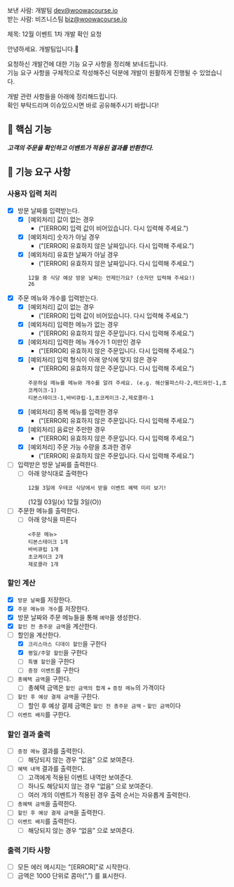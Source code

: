 보낸 사람: 개발팀 <dev@woowacourse.io><br>
받는 사람: 비즈니스팀 <biz@woowacourse.io><br>

제목: 12월 이벤트 1차 개발 확인 요청

안녕하세요. 개발팀입니다.🙂

요청하신 개발건에 대한 기능 요구 사항을 정리해 보내드립니다.<br>
기능 요구 사항을 구체적으로 작성해주신 덕분에 개발이 원활하게 진행될 수 있었습니다.<br>

개발 관련 사항들을 아래에 정리해드립니다.<br>
확인 부탁드리며 이슈있으시면 바로 공유해주시기 바랍니다!

## 🚀 핵심 기능

_***고객의 주문을 확인하고 이벤트가 적용된 결과를 반환한다.***_

## 🚀 기능 요구 사항

### 사용자 입력 처리

- [x] 방문 날짜를 입력받는다.
    - [x] [예외처리] 값이 없는 경우
        - ("[ERROR] 입력 값이 비어있습니다. 다시 입력해 주세요.")
    - [x] [예외처리] 숫자가 아닐 경우
        - ("[ERROR] 유효하지 않은 날짜입니다. 다시 입력해 주세요.")
    - [x] [예외처리] 유효한 날짜가 아닐 경우
        - ("[ERROR] 유효하지 않은 날짜입니다. 다시 입력해 주세요.")
      ```shell
      12월 중 식당 예상 방문 날짜는 언제인가요? (숫자만 입력해 주세요!)
      26
      ```

- [x] 주문 메뉴와 개수를 입력받는다.
    - [x] [예외처리] 값이 없는 경우
        - ("[ERROR] 입력 값이 비어있습니다. 다시 입력해 주세요.")
    - [x] [예외처리] 입력한 메뉴가 없는 경우
        - ("[ERROR] 유효하지 않은 주문입니다. 다시 입력해 주세요.")
    - [x] [예외처리] 입력한 메뉴 개수가 1 미만인 경우
        - ("[ERROR] 유효하지 않은 주문입니다. 다시 입력해 주세요.")
    - [x] [예외처리] 입력 형식이 아래 양식에 맞지 않은 경우
        - ("[ERROR] 유효하지 않은 주문입니다. 다시 입력해 주세요.")
      ```shell
      주문하실 메뉴를 메뉴와 개수를 알려 주세요. (e.g. 해산물파스타-2,레드와인-1,초코케이크-1)
      티본스테이크-1,바비큐립-1,초코케이크-2,제로콜라-1
      ```
    - [x] [예외처리] 중복 메뉴를 입력한 경우
        - ("[ERROR] 유효하지 않은 주문입니다. 다시 입력해 주세요.")
    - [x] [예외처리] 음료만 주만한 경우
        - ("[ERROR] 유효하지 않은 주문입니다. 다시 입력해 주세요.")
    - [x] [예외처리] 주문 가능 수량을 초과한 경우
        - ("[ERROR] 유효하지 않은 주문입니다. 다시 입력해 주세요.")

- [ ] 입력받은 방문 날짜를 출력한다.
    - [ ] 아래 양식대로 출력한다
      ```shell
      12월 3일에 우테코 식당에서 받을 이벤트 혜택 미리 보기!
      ```
      (12월 03일(x)  12월 3일(O))

- [ ] 주문한 메뉴를 출력한다.
    - [ ] 아래 양식을 따른다
      ```shell
      <주문 메뉴>
      티본스테이크 1개
      바비큐립 1개
      초코케이크 2개
      제로콜라 1개
      ```

### 할인 계산

- [x] `방문 날짜`를 저장한다.
- [x] `주문 메뉴와 개수`를 저장한다.
- [x] 방문 날짜와 주문 메뉴들을 통해 `예약`을 생성한다.
- [x] `할인 전 총주문 금액`을 계산한다.
- [ ] 할인을 계산한다.
    - [x] `크리스마스 디데이 할인`을 구한다
    - [x] `평일/주말 할인`을 구한다
    - [ ] `특별 할인`을 구한다
    - [ ] `증정 이벤트`를 구한다
- [ ] `총혜택 금액`을 구한다.
    - [ ] 총혜택 금액은 `할인 금액의 합계` + `증정 메뉴`의 가격이다
- [ ] `할인 후 예상 결제 금액`을 구한다.
    - [ ] 할인 후 예상 결제 금액은 `할인 전 총주문 금액` - `할인 금액`이다
- [ ] `이벤트 배지`를 구한다.

### 할인 결과 출력

- [ ] `증정 메뉴` 결과를 출력한다.
    - [ ] 해당되지 않는 경우 “없음” 으로 보여준다.
- [ ] `혜택 내역` 결과를 출력한다.
    - [ ] 고객에게 적용된 이벤트 내역만 보여준다.
    - [ ] 하나도 해당되지 않는 경우 “없음” 으로 보여준다.
    - [ ] 여러 개의 이벤트가 적용된 경우 출력 순서는 자유롭게 출력한다.
- [ ] `총혜택 금액`을 출력한다.
- [ ] `할인 후 예상 결제 금액`을 출력한다.
- [ ] `이벤트 배지`를 출력한다.
    - [ ] 해당되지 않는 경우 “없음” 으로 보여준다.

### 출력 기타 사항

- [ ]  모든 에러 메시지는 "[ERROR]"로 시작한다.
- [ ]  금액은 1000 단위로 콤마(”,”) 를 표시한다.